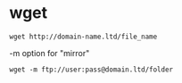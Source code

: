 wget
===

```
wget http://domain-name.ltd/file_name
```

-m option for "mirror"
```
wget -m ftp://user:pass@domain.ltd/folder
```
